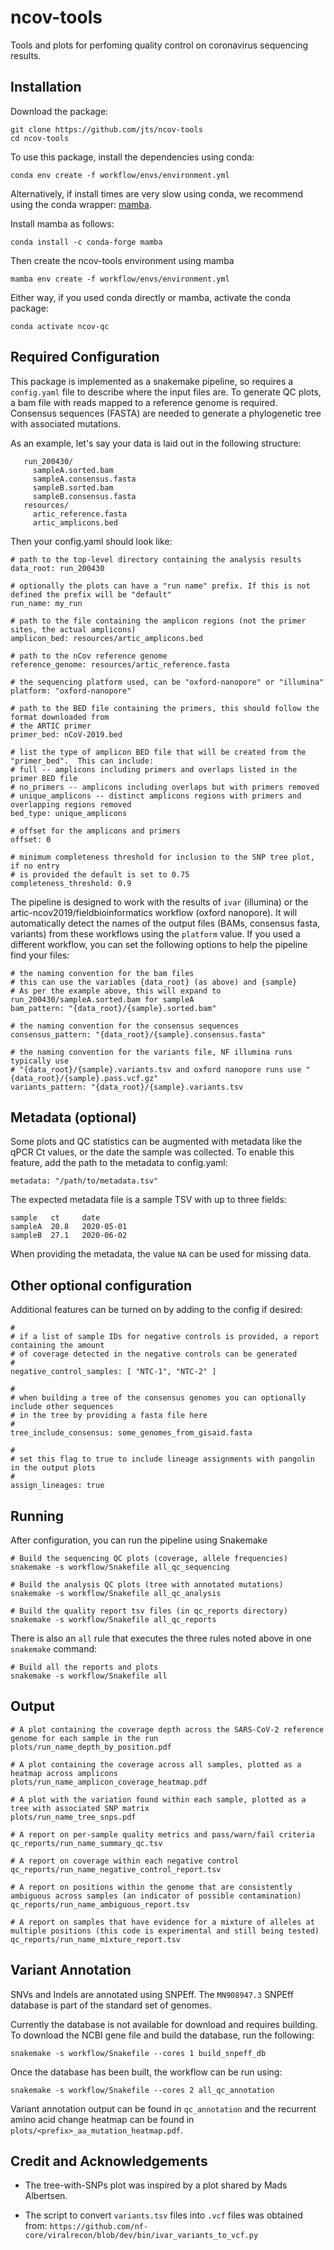 # ncov-tools

Tools and plots for perfoming quality control on coronavirus sequencing results.

## Installation

Download the package:
```
git clone https://github.com/jts/ncov-tools
cd ncov-tools
```

To use this package, install the dependencies using conda:
```
conda env create -f workflow/envs/environment.yml
```

Alternatively, if install times are very slow using conda, we recommend using
the conda wrapper: [mamba](https://github.com/TheSnakePit/mamba).

Install mamba as follows:
```
conda install -c conda-forge mamba
```

Then create the ncov-tools environment using mamba

```
mamba env create -f workflow/envs/environment.yml
```

Either way, if you used conda directly or mamba, activate the conda package:

```
conda activate ncov-qc
```

## Required Configuration

This package is implemented as a snakemake pipeline, so requires a `config.yaml` file to describe where the input files are. To generate QC plots, a bam file with reads mapped to a reference genome is required. Consensus sequences (FASTA) are needed to generate a phylogenetic tree with associated mutations.

As an example, let's say your data is laid out in the following structure:

```
   run_200430/
     sampleA.sorted.bam
     sampleA.consensus.fasta
     sampleB.sorted.bam
     sampleB.consensus.fasta
   resources/
     artic_reference.fasta
     artic_amplicons.bed
```

Then your config.yaml should look like:

```
# path to the top-level directory containing the analysis results
data_root: run_200430

# optionally the plots can have a "run name" prefix. If this is not defined the prefix will be "default"
run_name: my_run

# path to the file containing the amplicon regions (not the primer sites, the actual amplicons)
amplicon_bed: resources/artic_amplicons.bed

# path to the nCov reference genome
reference_genome: resources/artic_reference.fasta

# the sequencing platform used, can be "oxford-nanopore" or "illumina"
platform: "oxford-nanopore"

# path to the BED file containing the primers, this should follow the format downloaded from
# the ARTIC primer
primer_bed: nCoV-2019.bed

# list the type of amplicon BED file that will be created from the "primer_bed".  This can include:
# full -- amplicons including primers and overlaps listed in the primer BED file
# no_primers -- amplicons including overlaps but with primers removed
# unique_amplicons -- distinct amplicons regions with primers and overlapping regions removed
bed_type: unique_amplicons

# offset for the amplicons and primers
offset: 0

# minimum completeness threshold for inclusion to the SNP tree plot, if no entry
# is provided the default is set to 0.75
completeness_threshold: 0.9
```

The pipeline is designed to work with the results of `ivar` (illumina) or the artic-ncov2019/fieldbioinformatics workflow (oxford nanopore). It will automatically detect the names of the output files (BAMs, consensus fasta, variants) from these workflows using the `platform` value. If you used a different workflow, you can set the following options to help the pipeline find your files:

```
# the naming convention for the bam files
# this can use the variables {data_root} (as above) and {sample}
# As per the example above, this will expand to run_200430/sampleA.sorted.bam for sampleA
bam_pattern: "{data_root}/{sample}.sorted.bam"

# the naming convention for the consensus sequences
consensus_pattern: "{data_root}/{sample}.consensus.fasta"

# the naming convention for the variants file, NF illumina runs typically use
# "{data_root}/{sample}.variants.tsv and oxford nanopore runs use "{data_root}/{sample}.pass.vcf.gz"
variants_pattern: "{data_root}/{sample}.variants.tsv
```

## Metadata (optional)

Some plots and QC statistics can be augmented with metadata like the qPCR Ct values, or the date the sample was collected. To enable this feature, add the path to the metadata to config.yaml:

```
metadata: "/path/to/metadata.tsv"
```

The expected metadata file is a sample TSV with up to three fields:

```
sample   ct     date
sampleA  20.8   2020-05-01
sampleB  27.1   2020-06-02
```

When providing the metadata, the value `NA` can be used for missing data.

## Other optional configuration

Additional features can be turned on by adding to the config if desired:

```
#
# if a list of sample IDs for negative controls is provided, a report containing the amount
# of coverage detected in the negative controls can be generated
#
negative_control_samples: [ "NTC-1", "NTC-2" ]

#
# when building a tree of the consensus genomes you can optionally include other sequences
# in the tree by providing a fasta file here
#
tree_include_consensus: some_genomes_from_gisaid.fasta

#
# set this flag to true to include lineage assignments with pangolin in the output plots
#
assign_lineages: true
```

## Running

After configuration, you can run the pipeline using Snakemake

```
# Build the sequencing QC plots (coverage, allele frequencies)
snakemake -s workflow/Snakefile all_qc_sequencing

# Build the analysis QC plots (tree with annotated mutations)
snakemake -s workflow/Snakefile all_qc_analysis

# Build the quality report tsv files (in qc_reports directory) 
snakemake -s workflow/Snakefile all_qc_reports
```

There is also an  `all` rule that executes the three rules noted above in one `snakemake` command:
```
# Build all the reports and plots
snakemake -s workflow/Snakefile all
```


## Output

```
# A plot containing the coverage depth across the SARS-CoV-2 reference genome for each sample in the run
plots/run_name_depth_by_position.pdf

# A plot containing the coverage across all samples, plotted as a heatmap across amplicons
plots/run_name_amplicon_coverage_heatmap.pdf

# A plot with the variation found within each sample, plotted as a tree with associated SNP matrix
plots/run_name_tree_snps.pdf

# A report on per-sample quality metrics and pass/warn/fail criteria
qc_reports/run_name_summary_qc.tsv

# A report on coverage within each negative control
qc_reports/run_name_negative_control_report.tsv

# A report on positions within the genome that are consistently ambiguous across samples (an indicator of possible contamination)
qc_reports/run_name_ambiguous_report.tsv

# A report on samples that have evidence for a mixture of alleles at multiple positions (this code is experimental and still being tested)
qc_reports/run_name_mixture_report.tsv
```

## Variant Annotation
SNVs and Indels are annotated using SNPEff.  The `MN908947.3` SNPEff database
is part of the standard set of genomes.

Currently the database is not available for download and requires building.  To
download the NCBI gene file and build the database, run the following:

```
snakemake -s workflow/Snakefile --cores 1 build_snpeff_db
```

Once the database has been built, the workflow can be run using:

```
snakemake -s workflow/Snakefile --cores 2 all_qc_annotation
```

Variant annotation output can be found in `qc_annotation` and the recurrent
amino acid change heatmap can be found in `plots/<prefix>_aa_mutation_heatmap.pdf`.


## Credit and Acknowledgements

* The tree-with-SNPs plot was inspired by a plot shared by Mads Albertsen.

* The script to convert `variants.tsv` files into `.vcf` files was obtained
  from: `https://github.com/nf-core/viralrecon/blob/dev/bin/ivar_variants_to_vcf.py`

